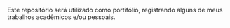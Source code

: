 Este repositório será utilizado como portifólio, registrando alguns de meus trabalhos acadêmicos e/ou pessoais.
